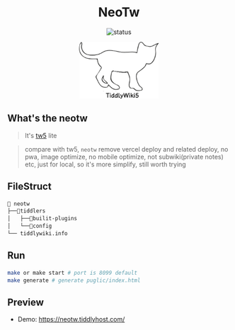 <div align="center">

<h1>NeoTw</h1>

<img src="https://img.shields.io/badge/status-ing-blueviolet.svg?style=flat-square&logo=Chakra-Ui&color=90E59A&logoColor=green" alt="status" >

</div>

<div align="center">

<img src="./images/white-vanilla.png" height=128 alt="cat(gitlab not support
preview repo svg?)">

</div>

## What's the neotw

> It's [tw5](https://oeyoew.fun) lite

> compare with tw5, `neotw` remove vercel deploy and related deploy, no pwa, image optimize, no mobile
> optimize, not subwiki(private notes) etc, just for local, so it's more simplify, still worth trying

## FileStruct

```bash
📁 neotw
├──📁tiddlers
│   ├──📁builit-plugins
│   └──📁config
└── tiddlywiki.info
```

## Run

```bash
make or make start # port is 8099 default
make generate # generate puglic/index.html
```

## Preview

- Demo: https://neotw.tiddlyhost.com/
